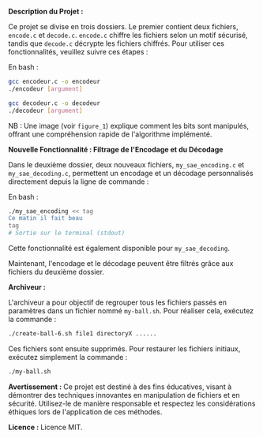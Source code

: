 **Description du Projet :**

Ce projet se divise en trois dossiers. Le premier contient deux fichiers, `encode.c` et `decode.c`. `encode.c` chiffre les fichiers selon un motif sécurisé, tandis que `decode.c` décrypte les fichiers chiffrés. Pour utiliser ces fonctionnalités, veuillez suivre ces étapes :

En bash :
```bash
gcc encodeur.c -o encodeur
./encodeur [argument]

gcc decodeur.c -o decodeur
./decodeur [argument]
```

NB : Une image (voir `figure_1`) explique comment les bits sont manipulés, offrant une compréhension rapide de l'algorithme implémenté.

**Nouvelle Fonctionnalité : Filtrage de l'Encodage et du Décodage**

Dans le deuxième dossier, deux nouveaux fichiers, `my_sae_encoding.c` et `my_sae_decoding.c`, permettent un encodage et un décodage personnalisés directement depuis la ligne de commande :

En bash :
```bash
./my_sae_encoding << tag
Ce matin il fait beau
tag
# Sortie sur le terminal (stdout)
```

Cette fonctionnalité est également disponible pour `my_sae_decoding`.

Maintenant, l'encodage et le décodage peuvent être filtrés grâce aux fichiers du deuxième dossier.

**Archiveur :**

L'archiveur a pour objectif de regrouper tous les fichiers passés en paramètres dans un fichier nommé `my-ball.sh`. Pour réaliser cela, exécutez la commande :
```bash
./create-ball-6.sh file1 directoryX ......
```

Ces fichiers sont ensuite supprimés. Pour restaurer les fichiers initiaux, exécutez simplement la commande :
```bash
./my-ball.sh
```

**Avertissement :**
Ce projet est destiné à des fins éducatives, visant à démontrer des techniques innovantes en manipulation de fichiers et en sécurité. Utilisez-le de manière responsable et respectez les considérations éthiques lors de l'application de ces méthodes.

**Licence :** Licence MIT.

